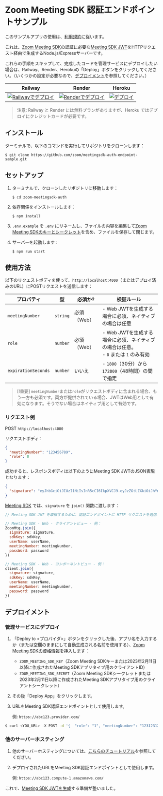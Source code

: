 # Zoom Meeting SDK 認証エンドポイントサンプル

このサンプルアプリの使用は、[利用規約](https://explore.zoom.us/en/legal/zoom-api-license-and-tou/)に従います。

これは、[Zoom Meeting SDK](https://developers.zoom.us/docs/meeting-sdk/)の認証に必要な[Meeting SDK JWT](https://developers.zoom.us/docs/meeting-sdk/auth/#generate-a-meeting-sdk-jwt)をHTTPリクエスト経由で生成するNode.js/Expressサーバーです。

これらの手順をスキップして、完成したコードを管理サービスにデプロイしたい場合は、Railway、Render、Herokuの「Deploy」ボタンをクリックしてください。（いくつかの設定が必要なので、[デプロイメント](#deployment)を参照してください。）

| Railway | Render | Heroku |
|:-:|:-:|:-:|
| [![Railwayでデプロイ](https://railway.app/button.svg)](https://railway.app/template/JsX6Pk?referralCode=HTPdHX) | [![Renderでデプロイ](https://render.com/images/deploy-to-render-button.svg)](https://render.com/deploy?repo=https://github.com/zoom/meetingsdk-auth-endpoint-sample) | [![デプロイ](https://www.herokucdn.com/deploy/button.svg)](https://heroku.com/deploy?template=https://github.com/zoom/meetingsdk-auth-endpoint-sample) |

> 注意: Railway と Render には無料プランがありますが、Heroku ではデプロイにクレジットカードが必要です。

## インストール

ターミナルで、以下のコマンドを実行してリポジトリをクローンします：

`$ git clone https://github.com/zoom/meetingsdk-auth-endpoint-sample.git`

## セットアップ

1. ターミナルで、クローンしたリポジトリに移動します：

   `$ cd zoom-meetingsdk-auth`

1. 依存関係をインストールします：

   `$ npm install`

2. `.env.example` を `.env` にリネームし、ファイルの内容を編集して[Zoom Meeting SDKのキーとシークレット](https://developers.zoom.us/docs/meeting-sdk/developer-accounts/)を含め、ファイルを保存して閉じます。

3. サーバーを起動します：

   `$ npm run start`

## 使用方法

以下のリクエストボディを使って、`http://localhost:4000`（またはデプロイ済みのURL）にPOSTリクエストを送信します：

| プロパティ         | 型       | 必須か?      | 検証ルール                                                                           |
| ------------------ | -------- | ------------ | ------------------------------------------------------------------------------------ |
| `meetingNumber`     | `string` | 必須（Web）  | - Web JWTを生成する場合に必須、ネイティブの場合は任意                                 |
| `role`              | `number` | 必須（Web）  | - Web JWTを生成する場合に必須、ネイティブの場合は任意。<br> - `0` または `1` のみ有効 |
| `expirationSeconds` | `number` | いいえ       | - `1800`（30分）から `172800`（48時間）の間で指定                                     |

> [!重要]
> `meetingNumber`または`role`がリクエストボディに含まれる場合、もう一方も必須です。両方が提供されている場合、JWTはWeb用として有効になります。そうでない場合はネイティブ用として有効です。

### リクエスト例

POST `http://localhost:4000`

リクエストボディ：

```json
{
  "meetingNumber": "123456789",
  "role": 0
}
```

成功すると、レスポンスボディは以下のようにMeeting SDK JWTのJSON表現となります：

```json
{
  "signature": "eyJhbGciOiJIUzI1NiIsInR5cCI6IkpXVCJ9.eyJzZGtLZXkiOiJhYmMxMjMiLCJtbiI6IjEyMzQ1Njc4OSIsInJvbGUiOjAsImlhdCI6MTY0NjkzNzU1MywiZXhwIjoxNjQ2OTQ0NzUzLCJhcHBLZXkiOiJhYmMxMjMiLCJ0b2tlbkV4cCI6MTY0Njk0NDc1M30.UcWxbWY-y22wFarBBc9i3lGQuZAsuUpl8GRR8wUah2M"
}
```

[Meeting SDK](https://developers.zoom.us/docs/meeting-sdk/auth/#join-meetings-and-webinars-with-the-meeting-sdk-jwt) では、`signature` を `join()` 関数に渡します：

```js
// Meeting SDK JWT を取得するために、認証エンドポイントに HTTP リクエストを送信

// Meeting SDK - Web - クライアントビュー - 例：
ZoomMtg.join({
  signature: signature,
  sdkKey: sdkKey,
  userName: userName,
  meetingNumber: meetingNumber,
  passWord: password
})

// Meeting SDK - Web - コンポーネントビュー - 例：
client.join({
  signature: signature,
  sdkKey: sdkKey,
  userName: userName,
  meetingNumber: meetingNumber,
  password: password
})
```

## デプロイメント

### 管理サービスにデプロイ

1. 「Deploy to <プロバイダ>」ボタンをクリックした後、アプリ名を入力するか（または空欄のままにして自動生成される名前を使用する）、[Zoom Meeting SDKの資格情報](https://developers.zoom.us/docs/meeting-sdk/developer-accounts/#get-meeting-sdk-credentials)を挿入します：

   - `ZOOM_MEETING_SDK_KEY`（Zoom Meeting SDKキーまたは2023年2月11日以降に作成されたMeeting SDKアプリタイプ用のクライアントID）
   - `ZOOM_MEETING_SDK_SECRET`（Zoom Meeting SDKシークレットまたは2023年2月11日以降に作成されたMeeting SDKアプリタイプ用のクライアントシークレット）

1. その後「Deploy App」をクリックします。

1. URLをMeeting SDK認証エンドポイントとして使用します。

   例: `https://abc123.provider.com/`

```bash
$ curl <YOU_URL> -X POST -d '{  "role": "1", "meetingNumber": "123123123"}' -H "Content-Type: application/json"
```

### 他のサーバーホスティング

1. 他のサーバーホスティングについては、[こちらのチュートリアル](https://developer.mozilla.org/en-US/docs/Learn/Server-side/Express_Nodejs/deployment#choosing_a_hosting_provider)を参照してください。

1. デプロイされたURLをMeeting SDK認証エンドポイントとして使用します。

   例: `https://abc123.compute-1.amazonaws.com/`

これで、[Meeting SDK JWTを生成](#usage)する準備が整いました。
